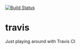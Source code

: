 [![Build Status](https://travis-ci.com/gplayersv/travis.svg?branch=master)](https://travis-ci.com/gplayersv/travis)
# travis
Just playing around with Travis CI
